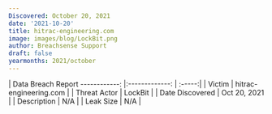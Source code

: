 ```yaml
---
Discovered: October 20, 2021
date: '2021-10-20'
title: hitrac-engineering.com
image: images/blog/LockBit.png
author: Breachsense Support
draft: false
yearmonths: 2021/october
---
```



| Data Breach Report
------------:   |:-------------:    | :-----:|
| Victim    | hitrac-engineering.com      | 
| Threat Actor    | LockBit      | 
| Date Discovered    | Oct 20, 2021      | 
| Description    | N/A      | 
| Leak Size    | N/A      | 

